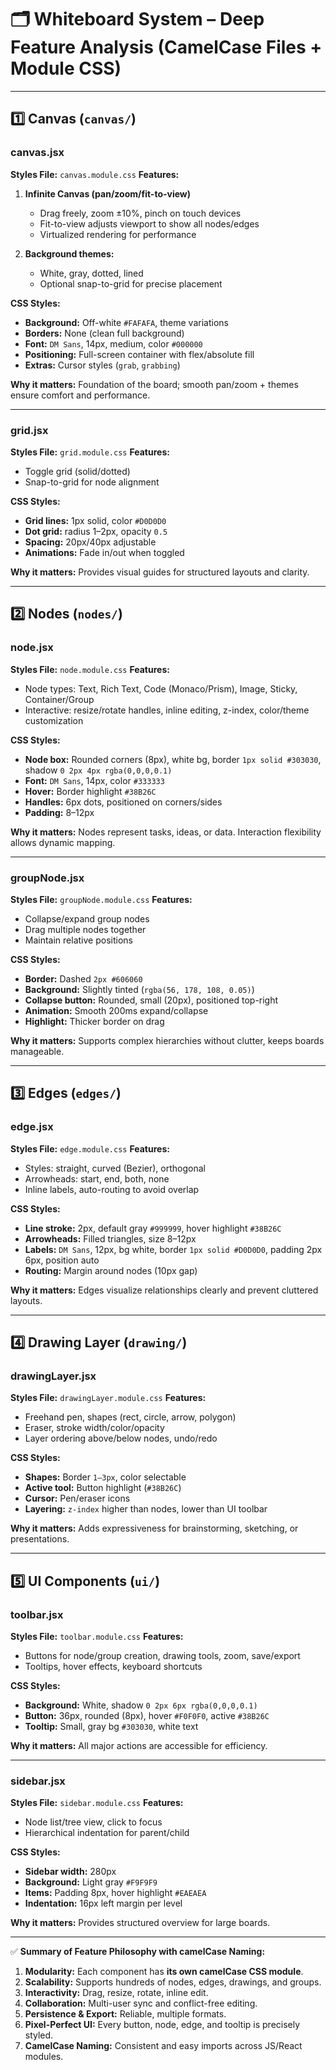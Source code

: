 # 🗂️ Whiteboard System – Deep Feature Analysis (CamelCase Files + Module CSS)

---

## **1️⃣ Canvas (`canvas/`)**

### **canvas.jsx**

**Styles File:** `canvas.module.css`
**Features:**

1. **Infinite Canvas (pan/zoom/fit-to-view)**

   - Drag freely, zoom ±10%, pinch on touch devices
   - Fit-to-view adjusts viewport to show all nodes/edges
   - Virtualized rendering for performance

2. **Background themes:**

   - White, gray, dotted, lined
   - Optional snap-to-grid for precise placement

**CSS Styles:**

- **Background:** Off-white `#FAFAFA`, theme variations
- **Borders:** None (clean full background)
- **Font:** `DM Sans`, 14px, medium, color `#000000`
- **Positioning:** Full-screen container with flex/absolute fill
- **Extras:** Cursor styles (`grab`, `grabbing`)

**Why it matters:**
Foundation of the board; smooth pan/zoom + themes ensure comfort and performance.

---

### **grid.jsx**

**Styles File:** `grid.module.css`
**Features:**

- Toggle grid (solid/dotted)
- Snap-to-grid for node alignment

**CSS Styles:**

- **Grid lines:** 1px solid, color `#D0D0D0`
- **Dot grid:** radius 1–2px, opacity `0.5`
- **Spacing:** 20px/40px adjustable
- **Animations:** Fade in/out when toggled

**Why it matters:**
Provides visual guides for structured layouts and clarity.

---

## **2️⃣ Nodes (`nodes/`)**

### **node.jsx**

**Styles File:** `node.module.css`
**Features:**

- Node types: Text, Rich Text, Code (Monaco/Prism), Image, Sticky, Container/Group
- Interactive: resize/rotate handles, inline editing, z-index, color/theme customization

**CSS Styles:**

- **Node box:** Rounded corners (8px), white bg, border `1px solid #303030`, shadow `0 2px 4px rgba(0,0,0,0.1)`
- **Font:** `DM Sans`, 14px, color `#333333`
- **Hover:** Border highlight `#38B26C`
- **Handles:** 6px dots, positioned on corners/sides
- **Padding:** 8–12px

**Why it matters:**
Nodes represent tasks, ideas, or data. Interaction flexibility allows dynamic mapping.

---

### **groupNode.jsx**

**Styles File:** `groupNode.module.css`
**Features:**

- Collapse/expand group nodes
- Drag multiple nodes together
- Maintain relative positions

**CSS Styles:**

- **Border:** Dashed `2px #606060`
- **Background:** Slightly tinted (`rgba(56, 178, 108, 0.05)`)
- **Collapse button:** Rounded, small (20px), positioned top-right
- **Animation:** Smooth 200ms expand/collapse
- **Highlight:** Thicker border on drag

**Why it matters:**
Supports complex hierarchies without clutter, keeps boards manageable.

---

## **3️⃣ Edges (`edges/`)**

### **edge.jsx**

**Styles File:** `edge.module.css`
**Features:**

- Styles: straight, curved (Bezier), orthogonal
- Arrowheads: start, end, both, none
- Inline labels, auto-routing to avoid overlap

**CSS Styles:**

- **Line stroke:** 2px, default gray `#999999`, hover highlight `#38B26C`
- **Arrowheads:** Filled triangles, size 8–12px
- **Labels:** `DM Sans`, 12px, bg white, border `1px solid #D0D0D0`, padding 2px 6px, position auto
- **Routing:** Margin around nodes (10px gap)

**Why it matters:**
Edges visualize relationships clearly and prevent cluttered layouts.

---

## **4️⃣ Drawing Layer (`drawing/`)**

### **drawingLayer.jsx**

**Styles File:** `drawingLayer.module.css`
**Features:**

- Freehand pen, shapes (rect, circle, arrow, polygon)
- Eraser, stroke width/color/opacity
- Layer ordering above/below nodes, undo/redo

**CSS Styles:**

- **Shapes:** Border `1–3px`, color selectable
- **Active tool:** Button highlight (`#38B26C`)
- **Cursor:** Pen/eraser icons
- **Layering:** `z-index` higher than nodes, lower than UI toolbar

**Why it matters:**
Adds expressiveness for brainstorming, sketching, or presentations.

---

## **5️⃣ UI Components (`ui/`)**

### **toolbar.jsx**

**Styles File:** `toolbar.module.css`
**Features:**

- Buttons for node/group creation, drawing tools, zoom, save/export
- Tooltips, hover effects, keyboard shortcuts

**CSS Styles:**

- **Background:** White, shadow `0 2px 6px rgba(0,0,0,0.1)`
- **Button:** 36px, rounded (8px), hover `#F0F0F0`, active `#38B26C`
- **Tooltip:** Small, gray bg `#303030`, white text

**Why it matters:**
All major actions are accessible for efficiency.

---

### **sidebar.jsx**

**Styles File:** `sidebar.module.css`
**Features:**

- Node list/tree view, click to focus
- Hierarchical indentation for parent/child

**CSS Styles:**

- **Sidebar width:** 280px
- **Background:** Light gray `#F9F9F9`
- **Items:** Padding 8px, hover highlight `#EAEAEA`
- **Indentation:** 16px left margin per level

**Why it matters:**
Provides structured overview for large boards.

---

✅ **Summary of Feature Philosophy with camelCase Naming:**

1. **Modularity:** Each component has **its own camelCase CSS module**.
2. **Scalability:** Supports hundreds of nodes, edges, drawings, and groups.
3. **Interactivity:** Drag, resize, rotate, inline edit.
4. **Collaboration:** Multi-user sync and conflict-free editing.
5. **Persistence & Export:** Reliable, multiple formats.
6. **Pixel-Perfect UI:** Every button, node, edge, and tooltip is precisely styled.
7. **CamelCase Naming:** Consistent and easy imports across JS/React modules.

